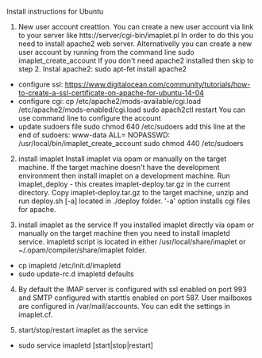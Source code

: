 Install instructions for Ubuntu

1. New user account creattion.
You can create a new user account via link to your server like
  htts://server/cgi-bin/imaplet.pl
In order to do this you need to install apache2 web server.
Alternativelly you can create a new user account by running from the command line
sudo imaplet_create_account
If you don't need apache2 installed then skip to step 2.
Instal apache2: sudo apt-fet install apache2
- configure ssl: https://www.digitalocean.com/community/tutorials/how-to-create-a-ssl-certificate-on-apache-for-ubuntu-14-04
- configure cgi: 
cp /etc/apache2/mods-available/cgi.load /etc/apache2/mods-enabled/cgi.load
sudo apach2ctl restart
You can use command line to configure the account
- update sudoers file
sudo chmod 640 /etc/sudoers
add this line at the end of sudoers: www-data ALL= NOPASSWD: /usr/local/bin/imaplet_create_account
sudo chmod 440 /etc/sudoers

2. install imaplet
Install imaplet via opam or manually on the target machine.
If the target machine doesn't have the development environment then
install imaplet on a development machine. Run imaplet_deploy - this creates
imaplet-deploy.tar.gz in the current directory.
Copy imaplet-deploy.tar.gz to the target machine, unzip and run deploy.sh [-a]
located in ./deploy folder. '-a' option installs cgi files for apache.

3. install imaplet as the service
If you installed imaplet directly via opam or manually on the target machine then
you need to install imapletd service. imapletd script is located in 
either /usr/local/share/imaplet or ~/.opam/compiler/share/imaplet folder.
- cp imapletd /etc/init.d/imapletd
- sudo update-rc.d imapletd defaults

4. By default the IMAP server is configured with ssl enabled on port 993 and SMTP configured with starttls enabled on port 587. User mailboxes are configured in /var/mail/accounts. You can edit the settings in imaplet.cf.

5. start/stop/restart imaplet as the service
- sudo service imapletd [start|stop|restart]
